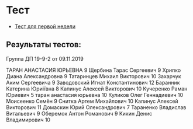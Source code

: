 # Тест

* [Тест для первой недели](https://forms.office.com/Pages/ResponsePage.aspx?id=HqQqHJJbBkmCfgwQ-dc4WRevbNftn25KtbmWZWQZALNUQ1BINlM4Sko5MzJZSFpZQ0NXTzVIWko2US4u)

## Результаты тестов:

Группа ДП 19-9-2 от 09.11.2019

ТАРАН АНАСТАСИЯ ЮРЬЕВНА	9
Щербина Тарас Сергеевич	9
Хрипко Диана Александровна 	9
Татаринцев Михаил Викторович	10
Захарчук Аким Сергеевича	9
Заводовский Игнат Константинович	12
Баранник Катерина Юриіївна	8
Капинус Алексей Викторович	10
Кучеренко Раман Юриевич	5
таран анастасия юрьевна	10
Куликов Олег Геннадиевич	10
Моисеенко Семён 	9
Снитка Артем Михайлович	10
Капинус Алексей Викторович	11
Домаскин Юрий Олександрович	7
Тараненко Владислав Витальевич	9
Оберемок Антон Романович	9
Кикин Денис Владимирович	10
